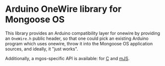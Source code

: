 # Arduino OneWire library for Mongoose OS

This library provides an Arduino compatibility layer for onewire by providing
an `OneWire.h` public header, so that one could pick an existing Arduino
program which uses onewire, throw it into the Mongoose OS application sources,
and ideally, it "just works".

Additionally, a mgos-specific API is available: for
[C](https://mongoose-os.com/docs/api/mgos_arduino_onewire.h.html) and
[mJS](https://mongoose-os.com/docs/api/api_arduino_onewire.js.html).
